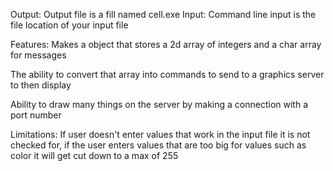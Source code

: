 Output: 
Output file is a fill named cell.exe 
Input:
Command line input is the file location of your input file

Features:
Makes a object that stores a 2d array of integers and a char array for messages

The ability to convert that array into commands to send to a graphics server to then display

Ability to draw many things on the server by making a connection with a port number 

Limitations:
If user doesn't enter values that work in the input file it is not checked for, if the user enters values that are too big for values such as color it will get cut down to a max of 255